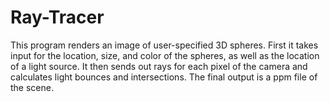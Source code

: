# Ray-Tracer
This program renders an image of user-specified 3D spheres.
First it takes input for the location, size, and color of the spheres, as well as the location of a light source. It then sends out rays for each pixel of the camera and calculates light bounces and intersections. The final output is a ppm file of the scene.
